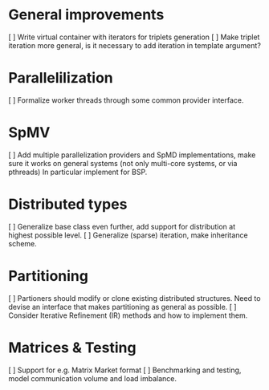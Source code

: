 # General improvements
[ ] Write virtual container with iterators for triplets generation
[ ] Make triplet iteration more general, is it necessary to add iteration
    in template argument?

# Parallelilization
[ ] Formalize worker threads through some common provider interface.
    
# SpMV
[ ] Add multiple parallelization providers and SpMD implementations, make sure
    it works on general systems (not only multi-core systems, or via pthreads)
    In particular implement for BSP.

# Distributed types
[ ] Generalize base class even further, add support for distribution at highest
    possible level.
[ ] Generalize (sparse) iteration, make inheritance scheme.

# Partitioning
[ ] Partioners should modify or clone existing distributed structures.
    Need to devise an interface that makes partitioning as general as possible.
[ ] Consider Iterative Refinement (IR) methods and how to implement them.

# Matrices & Testing
[ ] Support for e.g. Matrix Market format
[ ] Benchmarking and testing, model communication volume and load imbalance.
